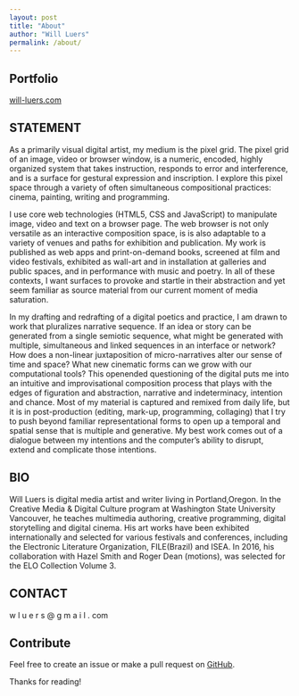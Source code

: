 ```yaml
---
layout: post
title: "About"
author: "Will Luers"
permalink: /about/
---
```


## Portfolio
[will-luers.com](http://will-luers.com)

## STATEMENT
As a primarily visual digital artist, my medium is the pixel grid. The pixel grid of an image, video or browser window, is a numeric, encoded, highly organized system that takes instruction, responds to error and interference, and is a surface for gestural expression and inscription. I explore this pixel space through a variety of often simultaneous compositional practices: cinema, painting, writing and programming.

I use core web technologies (HTML5, CSS and JavaScript) to manipulate image, video and text on a browser page. The web browser is not only versatile as an interactive composition space, is is also adaptable to a variety of venues and paths for exhibition and publication. My work is published as web apps and print-on-demand books, screened at film and video festivals, exhibited as wall-art and in installation at galleries and public spaces, and in performance with music and poetry. In all of these contexts, I want surfaces to provoke and startle in their abstraction and yet seem familiar as source material from our current moment of media saturation.

In my drafting and redrafting of a digital poetics and practice, I am drawn to work that pluralizes narrative sequence. If an idea or story can be generated from a single semiotic sequence, what might be generated with multiple, simultaneous and linked sequences in an interface or network? How does a non-linear juxtaposition of micro-narratives alter our sense of time and space? What new cinematic forms can we grow with our computational tools? This openended questioning of the digital puts me into an intuitive and improvisational composition process that plays with the edges of figuration and abstraction, narrative and indeterminacy, intention and chance. Most of my material is captured and remixed from daily life, but it is in post-production (editing, mark-up, programming, collaging) that I try to push beyond familiar representational forms to open up a temporal and spatial sense that is multiple and generative. My best work comes out of a dialogue between my intentions and the computer’s ability to disrupt, extend and complicate those intentions.

## BIO
Will Luers is digital media artist and writer living in Portland,Oregon. In the Creative Media & Digital Culture program at Washington State University Vancouver, he teaches multimedia authoring, creative programming, digital storytelling and digital cinema. His art works have been exhibited internationally and selected for various festivals and conferences, including the Electronic Literature Organization, FILE(Brazil) and ISEA. In 2016, his collaboration with Hazel Smith and Roger Dean (motions), was selected for the ELO Collection Volume 3.

## CONTACT
w l u e r s @ g m a i l . com 



## Contribute
Feel free to create an issue or make a pull request on [GitHub](https://github.com/chesterhow/tale).

Thanks for reading!
